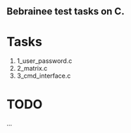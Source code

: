 ## Bebrainee test tasks on C.

# Tasks

1. 1_user_password.c
2. 2_matrix.c
3. 3_cmd_interface.c

# TODO

...
